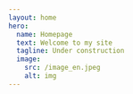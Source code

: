 ```yaml
---
layout: home
hero:
  name: Homepage
  text: Welcome to my site
  tagline: Under construction
  image:
    src: /image_en.jpeg
    alt: img
---
```


